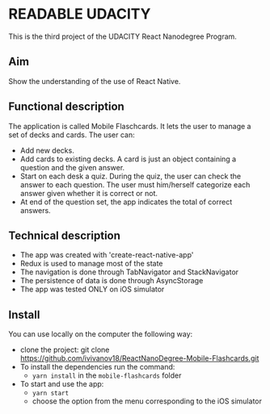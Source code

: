 # READABLE UDACITY
This is the third project of the UDACITY React Nanodegree Program.

## Aim
Show the understanding of the use of React Native. 

## Functional description
The application is called Mobile Flaschcards. It lets the user to manage a set of decks and cards. The user can:
- Add new decks.
- Add cards to existing decks. A card is just an object containing a question and the given answer.
- Start on each desk a quiz. During the quiz, the user can check the answer to each question. The user must him/herself categorize each answer given whether it is correct or not.
- At end of the question set, the app indicates the total of correct answers. 

## Technical description
- The app was created with 'create-react-native-app'
- Redux is used to manage most of the state
- The navigation is done through TabNavigator and StackNavigator
- The persistence of data is done through AsyncStorage
- The app was tested ONLY on iOS simulator

## Install
You can use locally on the computer the following way:
- clone the project: git clone https://github.com/ivivanov18/ReactNanoDegree-Mobile-Flashcards.git
- To install the dependencies run the command:
    - `yarn install` in the `mobile-flashcards` folder
- To start and use the app:
    - `yarn start`
    - choose the option from the menu corresponding to the iOS simulator